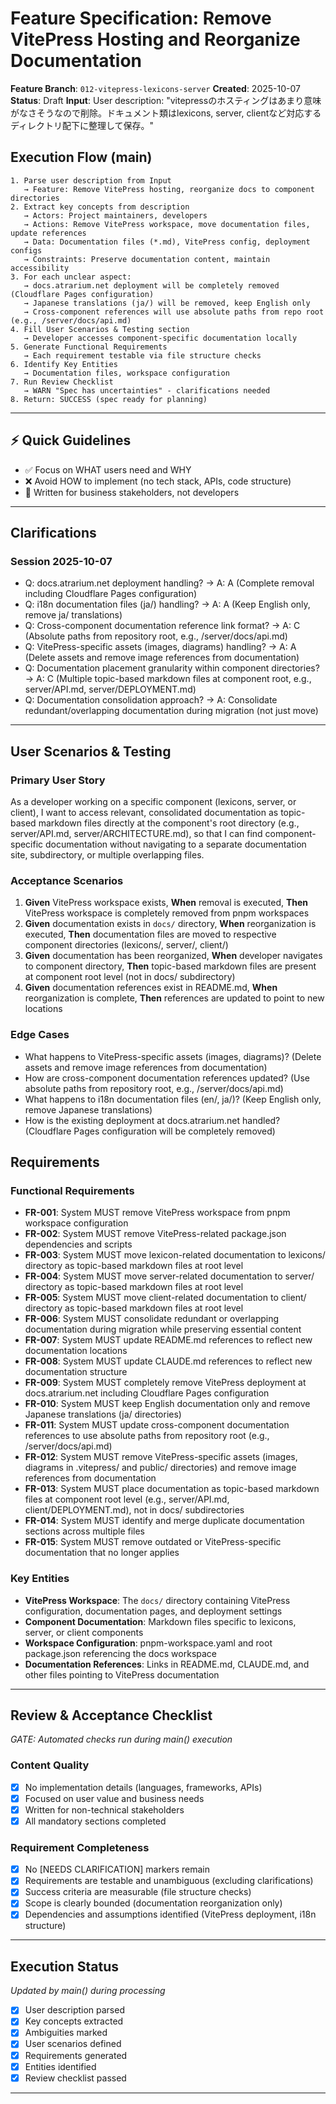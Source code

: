 # Feature Specification: Remove VitePress Hosting and Reorganize Documentation

**Feature Branch**: `012-vitepress-lexicons-server`
**Created**: 2025-10-07
**Status**: Draft
**Input**: User description: "vitepressのホスティングはあまり意味がなさそうなので削除。ドキュメント類はlexicons, server, clientなど対応するディレクトリ配下に整理して保存。"

## Execution Flow (main)
```
1. Parse user description from Input
   → Feature: Remove VitePress hosting, reorganize docs to component directories
2. Extract key concepts from description
   → Actors: Project maintainers, developers
   → Actions: Remove VitePress workspace, move documentation files, update references
   → Data: Documentation files (*.md), VitePress config, deployment configs
   → Constraints: Preserve documentation content, maintain accessibility
3. For each unclear aspect:
   → docs.atrarium.net deployment will be completely removed (Cloudflare Pages configuration)
   → Japanese translations (ja/) will be removed, keep English only
   → Cross-component references will use absolute paths from repo root (e.g., /server/docs/api.md)
4. Fill User Scenarios & Testing section
   → Developer accesses component-specific documentation locally
5. Generate Functional Requirements
   → Each requirement testable via file structure checks
6. Identify Key Entities
   → Documentation files, workspace configuration
7. Run Review Checklist
   → WARN "Spec has uncertainties" - clarifications needed
8. Return: SUCCESS (spec ready for planning)
```

---

## ⚡ Quick Guidelines
- ✅ Focus on WHAT users need and WHY
- ❌ Avoid HOW to implement (no tech stack, APIs, code structure)
- 👥 Written for business stakeholders, not developers

---

## Clarifications

### Session 2025-10-07
- Q: docs.atrarium.net deployment handling? → A: A (Complete removal including Cloudflare Pages configuration)
- Q: i18n documentation files (ja/) handling? → A: A (Keep English only, remove ja/ translations)
- Q: Cross-component documentation reference link format? → A: C (Absolute paths from repository root, e.g., /server/docs/api.md)
- Q: VitePress-specific assets (images, diagrams) handling? → A: A (Delete assets and remove image references from documentation)
- Q: Documentation placement granularity within component directories? → A: C (Multiple topic-based markdown files at component root, e.g., server/API.md, server/DEPLOYMENT.md)
- Q: Documentation consolidation approach? → A: Consolidate redundant/overlapping documentation during migration (not just move)

---

## User Scenarios & Testing

### Primary User Story
As a developer working on a specific component (lexicons, server, or client), I want to access relevant, consolidated documentation as topic-based markdown files directly at the component's root directory (e.g., server/API.md, server/ARCHITECTURE.md), so that I can find component-specific documentation without navigating to a separate documentation site, subdirectory, or multiple overlapping files.

### Acceptance Scenarios
1. **Given** VitePress workspace exists, **When** removal is executed, **Then** VitePress workspace is completely removed from pnpm workspaces
2. **Given** documentation exists in `docs/` directory, **When** reorganization is executed, **Then** documentation files are moved to respective component directories (lexicons/, server/, client/)
3. **Given** documentation has been reorganized, **When** developer navigates to component directory, **Then** topic-based markdown files are present at component root level (not in docs/ subdirectory)
4. **Given** documentation references exist in README.md, **When** reorganization is complete, **Then** references are updated to point to new locations

### Edge Cases
- What happens to VitePress-specific assets (images, diagrams)? (Delete assets and remove image references from documentation)
- How are cross-component documentation references updated? (Use absolute paths from repository root, e.g., /server/docs/api.md)
- What happens to i18n documentation files (en/, ja/)? (Keep English only, remove Japanese translations)
- How is the existing deployment at docs.atrarium.net handled? (Cloudflare Pages configuration will be completely removed)

## Requirements

### Functional Requirements
- **FR-001**: System MUST remove VitePress workspace from pnpm workspace configuration
- **FR-002**: System MUST remove VitePress-related package.json dependencies and scripts
- **FR-003**: System MUST move lexicon-related documentation to lexicons/ directory as topic-based markdown files at root level
- **FR-004**: System MUST move server-related documentation to server/ directory as topic-based markdown files at root level
- **FR-005**: System MUST move client-related documentation to client/ directory as topic-based markdown files at root level
- **FR-006**: System MUST consolidate redundant or overlapping documentation during migration while preserving essential content
- **FR-007**: System MUST update README.md references to reflect new documentation locations
- **FR-008**: System MUST update CLAUDE.md references to reflect new documentation structure
- **FR-009**: System MUST completely remove VitePress deployment at docs.atrarium.net including Cloudflare Pages configuration
- **FR-010**: System MUST keep English documentation only and remove Japanese translations (ja/ directories)
- **FR-011**: System MUST update cross-component documentation references to use absolute paths from repository root (e.g., /server/docs/api.md)
- **FR-012**: System MUST remove VitePress-specific assets (images, diagrams in .vitepress/ and public/ directories) and remove image references from documentation
- **FR-013**: System MUST place documentation as topic-based markdown files at component root level (e.g., server/API.md, client/DEPLOYMENT.md), not in docs/ subdirectories
- **FR-014**: System MUST identify and merge duplicate documentation sections across multiple files
- **FR-015**: System MUST remove outdated or VitePress-specific documentation that no longer applies

### Key Entities
- **VitePress Workspace**: The `docs/` directory containing VitePress configuration, documentation pages, and deployment settings
- **Component Documentation**: Markdown files specific to lexicons, server, or client components
- **Workspace Configuration**: pnpm-workspace.yaml and root package.json referencing the docs workspace
- **Documentation References**: Links in README.md, CLAUDE.md, and other files pointing to VitePress documentation

---

## Review & Acceptance Checklist
*GATE: Automated checks run during main() execution*

### Content Quality
- [x] No implementation details (languages, frameworks, APIs)
- [x] Focused on user value and business needs
- [x] Written for non-technical stakeholders
- [x] All mandatory sections completed

### Requirement Completeness
- [x] No [NEEDS CLARIFICATION] markers remain
- [x] Requirements are testable and unambiguous (excluding clarifications)
- [x] Success criteria are measurable (file structure checks)
- [x] Scope is clearly bounded (documentation reorganization only)
- [x] Dependencies and assumptions identified (VitePress deployment, i18n structure)

---

## Execution Status
*Updated by main() during processing*

- [x] User description parsed
- [x] Key concepts extracted
- [x] Ambiguities marked
- [x] User scenarios defined
- [x] Requirements generated
- [x] Entities identified
- [x] Review checklist passed

---
